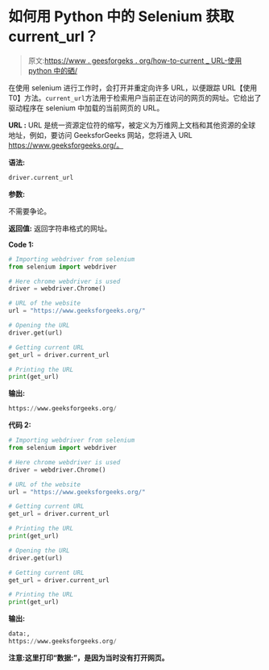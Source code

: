 # 如何用 Python 中的 Selenium 获取 current_url？

> 原文:[https://www . geesforgeks . org/how-to-current _ URL-使用 python 中的硒/](https://www.geeksforgeeks.org/how-to-get-current_url-using-selenium-in-python/)

在使用 selenium 进行工作时，会打开并重定向许多 URL，以便跟踪 URL【使用 T0】方法。`current_url`方法用于检索用户当前正在访问的网页的网址。它给出了驱动程序在 selenium 中加载的当前网页的 URL。

**URL :** URL 是统一资源定位符的缩写，被定义为万维网上文档和其他资源的全球地址，例如，要访问 GeeksforGeeks 网站，您将进入 URL https://www.geeksforgeeks.org/。

**语法:**

```py
driver.current_url

```

**参数:**

不需要争论。

**返回值:**
返回字符串格式的网址。

**Code 1:**

```py
# Importing webdriver from selenium
from selenium import webdriver

# Here chrome webdriver is used
driver = webdriver.Chrome()

# URL of the website 
url = "https://www.geeksforgeeks.org/"

# Opening the URL
driver.get(url)

# Getting current URL
get_url = driver.current_url

# Printing the URL
print(get_url)
```

**输出:**

```py
https://www.geeksforgeeks.org/
```

**代码 2:**

```py
# Importing webdriver from selenium
from selenium import webdriver

# Here chrome webdriver is used
driver = webdriver.Chrome()

# URL of the website 
url = "https://www.geeksforgeeks.org/"

# Getting current URL
get_url = driver.current_url

# Printing the URL
print(get_url)

# Opening the URL
driver.get(url)

# Getting current URL
get_url = driver.current_url

# Printing the URL
print(get_url)
```

**输出:**

```py
data:,
https://www.geeksforgeeks.org/

```

**注意:这里打印“数据:”，是因为当时没有打开网页。**